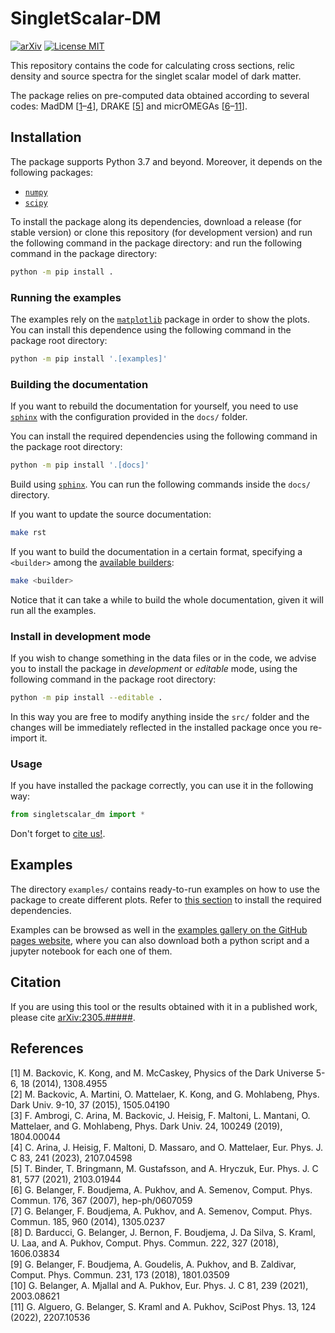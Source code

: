 # SingletScalar-DM

[![arXiv](https://img.shields.io/static/v1?label=arXiv&message=2305.XXXXX&color=red&style=for-the-badge)](https://arxiv.org/abs/2305.XXXXX)
[![License MIT](https://img.shields.io/static/v1?label=License&message=MIT&color=yellow&style=for-the-badge)](https://opensource.org/licenses/MIT)

This repository contains the code for calculating cross sections, relic density
and source spectra for the singlet scalar model of dark matter.

The package relies on pre-computed data obtained according to several codes:
MadDM \[[1](#maddm-1)&ndash;[4](#maddm-4)\], DRAKE \[[5](#drake)\] and micrOMEGAs \[[6](#micromegas-1)&ndash;[11](#micromegas-6)\].

## Installation

The package supports Python 3.7 and beyond.
Moreover, it depends on the following packages:

* [`numpy`](https://numpy.org/)
* [`scipy`](https://scipy.org/)

To install the package along its dependencies, download a release (for stable
version) or clone this repository (for development version) and run the following
command in the package directory:
and run the following command in the package directory:

```bash
python -m pip install .
```
### Running the examples

The examples rely on the [`matplotlib`](https://matplotlib.org/) package in order to show the plots.
You can install this dependence using the following command in the package root
directory:

```bash
python -m pip install '.[examples]'
```

### Building the documentation

If you want to rebuild the documentation for yourself, you need to use [`sphinx`](https://www.sphinx-doc.org/en/master/)
with the configuration provided in the `docs/` folder.

You can install the required dependencies using the following command in the package
root directory:

```bash
python -m pip install '.[docs]'
```

Build using [`sphinx`](https://www.sphinx-doc.org/en/master/).
You can run the following commands inside the `docs/` directory.

If you want to update the source documentation:

```bash
make rst
```

If you want to build the documentation in a certain format, specifying a 
``<builder>`` among the [available builders](https://www.sphinx-doc.org/en/master/usage/builders/index.html):

```bash
make <builder>
```

Notice that it can take a while to build the whole documentation, given it will
run all the examples.

### Install in development mode

If you wish to change something in the data files or in the code, we advise you
to install the package in *development* or *editable* mode, using the following
command in the package root directory:

```bash
python -m pip install --editable .
```

In this way you are free to modify anything inside the `src/` folder and the changes
will be immediately reflected in the installed package once you re-import it.

### Usage

If you have installed the package correctly, you can use it in the following
way:

```python
from singletscalar_dm import *
```

Don't forget to [cite us!](#citation).

## Examples

The directory `examples/` contains ready-to-run examples on how to use the package
to create different plots.
Refer to [this section](#running-the-examples) to install the required dependencies.

Examples can be browsed as well in the [examples gallery on the GitHub pages website](missing),
where you can also download both a python script and a jupyter notebook for each
one of them.

## Citation

If you are using this tool or the results obtained with it in a published work,
please cite [arXiv:2305.#####](https://arxiv.org/abs/2305.XXXXX).

## References

\[<a id="maddm-1">1</a>\] M. Backovic, K. Kong, and M. McCaskey, Physics of the Dark Universe 5-6, 18 (2014), 1308.4955  
\[2\] M. Backovic, A. Martini, O. Mattelaer, K. Kong, and G. Mohlabeng, Phys. Dark Univ. 9-10, 37 (2015), 1505.04190  
\[3\] F. Ambrogi, C. Arina, M. Backovic, J. Heisig, F. Maltoni, L. Mantani, O. Mattelaer, and G. Mohlabeng, Phys. Dark Univ. 24, 100249 (2019), 1804.00044  
\[<a id="maddm-4">4</a>\] C. Arina, J. Heisig, F. Maltoni, D. Massaro, and O. Mattelaer, Eur. Phys. J. C 83, 241 (2023), 2107.04598  
\[<a id="drake">5</a>\] T. Binder, T. Bringmann, M. Gustafsson, and A. Hryczuk, Eur. Phys. J. C 81, 577 (2021), 2103.01944  
\[<a id="micromegas-1">6</a>\] G. Belanger, F. Boudjema, A. Pukhov, and A. Semenov, Comput. Phys. Commun. 176, 367 (2007), hep-ph/0607059  
\[7\] G. Belanger, F. Boudjema, A. Pukhov, and A. Semenov, Comput. Phys. Commun. 185, 960 (2014), 1305.0237  
\[8\] D. Barducci, G. Belanger, J. Bernon, F. Boudjema, J. Da Silva, S. Kraml, U. Laa, and A. Pukhov, Comput. Phys. Commun. 222, 327 (2018), 1606.03834  
\[9\] G. Belanger, F. Boudjema, A. Goudelis, A. Pukhov, and B. Zaldivar, Comput. Phys. Commun. 231, 173 (2018), 1801.03509  
\[10\] G. Belanger, A. Mjallal and A. Pukhov, Eur. Phys. J. C 81, 239 (2021), 2003.08621  
\[<a id="micromegas-6">11</a>\] G. Alguero, G. Belanger, S. Kraml and A. Pukhov, SciPost Phys. 13, 124 (2022), 2207.10536  

